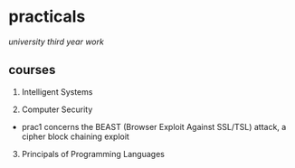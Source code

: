 # practicals
*university third year work*

## courses
1. Intelligent Systems 

2. Computer Security
  - prac1 concerns the BEAST (Browser Exploit Against SSL/TSL) attack, a cipher block chaining exploit
  
3. Principals of Programming Languages
